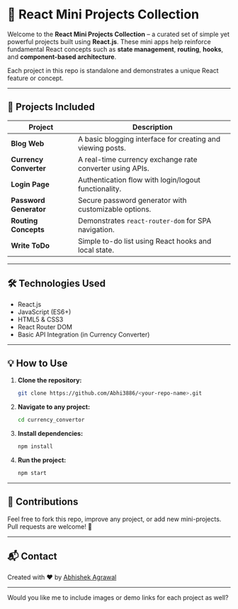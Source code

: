 # 🚀 React Mini Projects Collection

Welcome to the **React Mini Projects Collection** – a curated set of simple yet powerful projects built using **React.js**. These mini apps help reinforce fundamental React concepts such as **state management**, **routing**, **hooks**, and **component-based architecture**.

Each project in this repo is standalone and demonstrates a unique React feature or concept.

---

## 🧩 Projects Included

| Project                | Description                                                |
| ---------------------- | ---------------------------------------------------------- |
| **Blog Web**           | A basic blogging interface for creating and viewing posts. |
| **Currency Converter** | A real-time currency exchange rate converter using APIs.   |
| **Login Page**         | Authentication flow with login/logout functionality.       |
| **Password Generator** | Secure password generator with customizable options.       |
| **Routing Concepts**   | Demonstrates `react-router-dom` for SPA navigation.        |
| **Write ToDo**         | Simple to-do list using React hooks and local state.       |

---

## 🛠️ Technologies Used

* React.js
* JavaScript (ES6+)
* HTML5 & CSS3
* React Router DOM
* Basic API Integration (in Currency Converter)

---

## 💡 How to Use

1. **Clone the repository:**

   ```bash
   git clone https://github.com/Abhi3886/<your-repo-name>.git
   ```
2. **Navigate to any project:**

   ```bash
   cd currency_convertor
   ```
3. **Install dependencies:**

   ```bash
   npm install
   ```
4. **Run the project:**

   ```bash
   npm start
   ```

---

## 🤝 Contributions

Feel free to fork this repo, improve any project, or add new mini-projects. Pull requests are welcome! 🚀

---

## 📬 Contact

Created with ❤️ by [Abhishek Agrawal](https://github.com/Abhi3886)

---

Would you like me to include images or demo links for each project as well?
